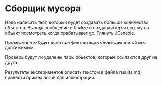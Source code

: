 # Сборщик мусора
Надо написать тест, который будет создавать большое количество объектов.
Выводя сообщение в finalize и создавая/теряя ссылку на объект посмотреть когда срабатывает gc. 
Глянуть JConsole. 

Проверить что будет если при финализации снова сделать объект достижимым.

Проверь будут ли удалены пары объектов, которые ссылаются друг на друга.

Результаты экспериментов описать текстом в файле results.md, привести пример логов для иллюстрации. 
